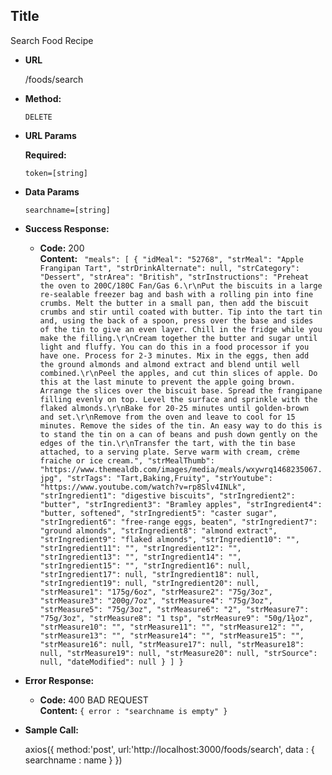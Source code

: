 **Title**
----
  Search Food Recipe

* **URL**

  /foods/search

* **Method:**
  
  `DELETE`
  
*  **URL Params**

   **Required:**
 
   `token=[string]`


* **Data Params**

  `searchname=[string]`

* **Success Response:**
  
  * **Code:** 200 <br />
    **Content:** `
    "meals": [
                {
                    "idMeal": "52768",
                    "strMeal": "Apple Frangipan Tart",
                    "strDrinkAlternate": null,
                    "strCategory": "Dessert",
                    "strArea": "British",
                    "strInstructions": "Preheat the oven to 200C/180C Fan/Gas 6.\r\nPut the biscuits in a large re-sealable freezer bag and bash with a rolling pin into fine crumbs. Melt the butter in a small pan, then add the biscuit crumbs and stir until coated with butter. Tip into the tart tin and, using the back of a spoon, press over the base and sides of the tin to give an even layer. Chill in the fridge while you make the filling.\r\nCream together the butter and sugar until light and fluffy. You can do this in a food processor if you have one. Process for 2-3 minutes. Mix in the eggs, then add the ground almonds and almond extract and blend until well combined.\r\nPeel the apples, and cut thin slices of apple. Do this at the last minute to prevent the apple going brown. Arrange the slices over the biscuit base. Spread the frangipane filling evenly on top. Level the surface and sprinkle with the flaked almonds.\r\nBake for 20-25 minutes until golden-brown and set.\r\nRemove from the oven and leave to cool for 15 minutes. Remove the sides of the tin. An easy way to do this is to stand the tin on a can of beans and push down gently on the edges of the tin.\r\nTransfer the tart, with the tin base attached, to a serving plate. Serve warm with cream, crème fraiche or ice cream.",
                    "strMealThumb": "https://www.themealdb.com/images/media/meals/wxywrq1468235067.jpg",
                    "strTags": "Tart,Baking,Fruity",
                    "strYoutube": "https://www.youtube.com/watch?v=rp8Slv4INLk",
                    "strIngredient1": "digestive biscuits",
                    "strIngredient2": "butter",
                    "strIngredient3": "Bramley apples",
                    "strIngredient4": "butter, softened",
                    "strIngredient5": "caster sugar",
                    "strIngredient6": "free-range eggs, beaten",
                    "strIngredient7": "ground almonds",
                    "strIngredient8": "almond extract",
                    "strIngredient9": "flaked almonds",
                    "strIngredient10": "",
                    "strIngredient11": "",
                    "strIngredient12": "",
                    "strIngredient13": "",
                    "strIngredient14": "",
                    "strIngredient15": "",
                    "strIngredient16": null,
                    "strIngredient17": null,
                    "strIngredient18": null,
                    "strIngredient19": null,
                    "strIngredient20": null,
                    "strMeasure1": "175g/6oz",
                    "strMeasure2": "75g/3oz",
                    "strMeasure3": "200g/7oz",
                    "strMeasure4": "75g/3oz",
                    "strMeasure5": "75g/3oz",
                    "strMeasure6": "2",
                    "strMeasure7": "75g/3oz",
                    "strMeasure8": "1 tsp",
                    "strMeasure9": "50g/1¾oz",
                    "strMeasure10": "",
                    "strMeasure11": "",
                    "strMeasure12": "",
                    "strMeasure13": "",
                    "strMeasure14": "",
                    "strMeasure15": "",
                    "strMeasure16": null,
                    "strMeasure17": null,
                    "strMeasure18": null,
                    "strMeasure19": null,
                    "strMeasure20": null,
                    "strSource": null,
                    "dateModified": null
                }
            ]
        }`
 
* **Error Response:**


  * **Code:** 400 BAD REQUEST <br />
    **Content:** `{ error : "searchname is empty" }`

  

* **Sample Call:**

  axios({
            method:'post',
            url:'http://localhost:3000/foods/search',
            data : {
                searchname : name
            }
        })

